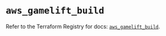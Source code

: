 # `aws_gamelift_build`

Refer to the Terraform Registry for docs: [`aws_gamelift_build`](https://registry.terraform.io/providers/hashicorp/aws/6.12.0/docs/resources/gamelift_build).
